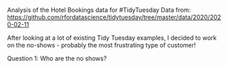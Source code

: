 Analysis of the Hotel Bookings data for #TidyTuesday 
Data from: https://github.com/rfordatascience/tidytuesday/tree/master/data/2020/2020-02-11

After looking at a lot of existing Tidy Tuesday examples, I decided to work on the no-shows - probably the most 
frustrating type of customer!

Question 1: Who are the no shows?
